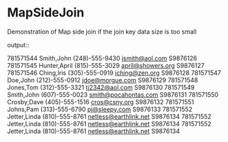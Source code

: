 MapSideJoin
===========

Demonstration of Map side join if the join key data size is too small


output::

781571544	Smith,John	(248)-555-9430	jsmith@aol.com	S9876126
781571545	Hunter,April	(815)-555-3029	april@showers.org	S9876127
781571546	Ching,Iris	(305)-555-0919	iching@zen.org	S9876128
781571547	Doe,John	(212)-555-0912	jdoe@morgue.com	S9876129
781571548	Jones,Tom	(312)-555-3321	tj2342@aol.com	S9876130
781571549	Smith,John	(607)-555-0023	smith@pocahontas.com	S9876131
781571550	Crosby,Dave	(405)-555-1516	cros@csny.org	S9876132
781571551	Johns,Pam	(313)-555-6790	pj@sleepy.com	S9876133
781571552	Jetter,Linda	(810)-555-8761	netless@earthlink.net	S9876134
781571552	Jetter,Linda	(810)-555-8761	netless@earthlink.net	S9876134
781571552	Jetter,Linda	(810)-555-8761	netless@earthlink.net	S9876134
